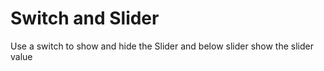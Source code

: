 # Switch and Slider
Use a switch to show and hide the Slider and below slider show the slider value
